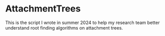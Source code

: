 # AttachmentTrees
This is the script I wrote in summer 2024 to help my research team better understand root finding algorithms on attachment trees.
